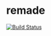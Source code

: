 # remade
[![Build Status](https://travis-ci.org/Rishi3096/remade.svg?branch=master)](https://travis-ci.org/Rishi3096/remade)
